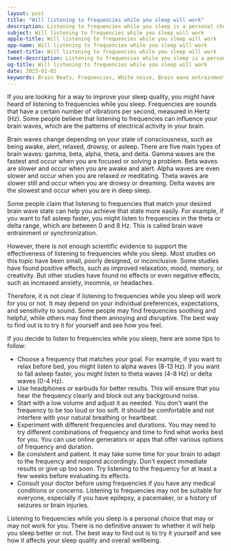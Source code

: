 ```yaml
---
layout: post
title: "Will listening to frequencies while you sleep will work"
description: Listening to frequencies while you sleep is a personal choice that may or may not work for you. There is no definitive answer to whether it will help you sleep better or not. The best way to find out is to try it yourself and see how it affects your sleep quality and overall wellbeing 
subject: Will listening to frequencies while you sleep will work
apple-title: Will listening to frequencies while you sleep will work
app-name: Will listening to frequencies while you sleep will work
tweet-title: Will listening to frequencies while you sleep will work
tweet-description: Listening to frequencies while you sleep is a personal choice that may or may not work for you. There is no definitive answer to whether it will help you sleep better or not. The best way to find out is to try it yourself and see how it affects your sleep quality and overall wellbeing 
og-title: Will listening to frequencies while you sleep will work
date: 2023-01-02
keywords: Brain Beats, Frequencies, White noise, Brain wave entrainment, sound therapy, binaural beats youtube
---
```

If you are looking for a way to improve your sleep quality, you might have heard of listening to frequencies while you sleep. Frequencies are sounds that have a certain number of vibrations per second, measured in Hertz (Hz). Some people believe that listening to frequencies can influence your brain waves, which are the patterns of electrical activity in your brain.

Brain waves change depending on your state of consciousness, such as being awake, alert, relaxed, drowsy, or asleep. There are five main types of brain waves: gamma, beta, alpha, theta, and delta. Gamma waves are the fastest and occur when you are focused or solving a problem. Beta waves are slower and occur when you are awake and alert. Alpha waves are even slower and occur when you are relaxed or meditating. Theta waves are slower still and occur when you are drowsy or dreaming. Delta waves are the slowest and occur when you are in deep sleep.

Some people claim that listening to frequencies that match your desired brain wave state can help you achieve that state more easily. For example, if you want to fall asleep faster, you might listen to frequencies in the theta or delta range, which are between 0 and 8 Hz. This is called brain wave entrainment or synchronization.

However, there is not enough scientific evidence to support the effectiveness of listening to frequencies while you sleep. Most studies on this topic have been small, poorly designed, or inconclusive. Some studies have found positive effects, such as improved relaxation, mood, memory, or creativity. But other studies have found no effects or even negative effects, such as increased anxiety, insomnia, or headaches.

Therefore, it is not clear if listening to frequencies while you sleep will work for you or not. It may depend on your individual preferences, expectations, and sensitivity to sound. Some people may find frequencies soothing and helpful, while others may find them annoying and disruptive. The best way to find out is to try it for yourself and see how you feel.

If you decide to listen to frequencies while you sleep, here are some tips to follow:

- Choose a frequency that matches your goal. For example, if you want to relax before bed, you might listen to alpha waves (8-13 Hz). If you want to fall asleep faster, you might listen to theta waves (4-8 Hz) or delta waves (0-4 Hz).
- Use headphones or earbuds for better results. This will ensure that you hear the frequency clearly and block out any background noise.
- Start with a low volume and adjust it as needed. You don't want the frequency to be too loud or too soft. It should be comfortable and not interfere with your natural breathing or heartbeat.
- Experiment with different frequencies and durations. You may need to try different combinations of frequency and time to find what works best for you. You can use online generators or apps that offer various options of frequency and duration.
- Be consistent and patient. It may take some time for your brain to adapt to the frequency and respond accordingly. Don't expect immediate results or give up too soon. Try listening to the frequency for at least a few weeks before evaluating its effects.
- Consult your doctor before using frequencies if you have any medical conditions or concerns. Listening to frequencies may not be suitable for everyone, especially if you have epilepsy, a pacemaker, or a history of seizures or brain injuries.

Listening to frequencies while you sleep is a personal choice that may or may not work for you. There is no definitive answer to whether it will help you sleep better or not. The best way to find out is to try it yourself and see how it affects your sleep quality and overall wellbeing.